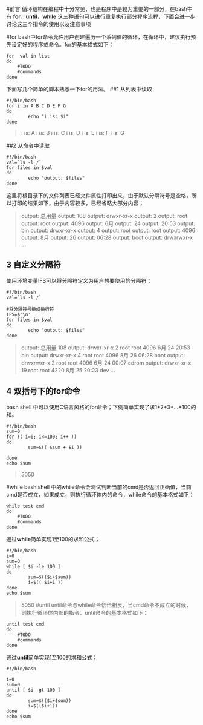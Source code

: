 ﻿---
layout: post
tags: [shell]
comments: true
---

#前言
循环结构在编程中十分常见，也是程序中是较为重要的一部分，在bash中有 **for**，**until**，**while** 这三种语句可以进行重复执行部分程序流程，下面会进一步讨论这三个指令的使用以及注意事项

#for
bash中for命令允许用户创建遍历一个系列值的循环，在循环中，建议执行预先设定好的程序或命令。for的基本格式如下：
```shell
for  val in list
do
	#TODO 
	#commands
done
```
下面写几个简单的脚本熟悉一下for的用法。
##1 从列表中读取
```
#!/bin/bash
for i in A B C D E F G
do
        echo "i is: $i"
done
```
>i is: A
i is: B
i is: C
i is: D
i is: E
i is: F
i is: G

##2 从命令中读取
```
#!/bin/bash
val=`ls -l /`
for files in $val
do
        echo "output: $files"
done
```
这里将根目录下的文件列表已经文件属性打印出来，由于默认分隔符号是空格，所以打印的结果如下，由于内容较多，已经省略大部分内容；

>output: 总用量
output: 108
output: drwxr-xr-x
output: 2
output: root
output: root
output: 4096
output: 6月
output: 24
output: 20:53
output: bin
output: drwxr-xr-x
output: 4
output: root
output: root
output: 4096
output: 8月
output: 26
output: 06:28
output: boot
output: drwxrwxr-x
...  


## 3 自定义分隔符
使用环境变量IFS可以将分隔符定义为用户想要使用的分隔符；
```
#!/bin/bash
val=`ls -l /`

#将分隔符号换成换行符
IFS=$'\n'
for files in $val
do
        echo "output: $files"
done
```
>output: 总用量 108
output: drwxr-xr-x   2 root root  4096 6月  24 20:53 bin
output: drwxr-xr-x   4 root root  4096 8月  26 06:28 boot
output: drwxrwxr-x   2 root root  4096 6月  24 00:07 cdrom
output: drwxr-xr-x  19 root root  4220 8月  25 20:23 dev
...
## 4 双括号下的for命令
bash shell 中可以使用C语言风格的for命令；下例简单实现了求1+2+3+...+100的和。
```
#!/bin/bash
sum=0
for (( i=0; i<=100; i++ ))
do
        sum=$(( $sum + $i ))

done
echo $sum
```
>5050

#while
bash shell 中的while命令会测试判断当前的cmd是否返回正确值，当前cmd是否成立，如果成立，则执行循环体内的命令，while命令的基本格式如下：
```
while test cmd
do
	#TODO
	#commands
done
```
通过**while**简单实现1至100的求和公式；
```
#!/bin/bash
i=0
sum=0
while [ $i -le 100 ]
do
        sum=$(($i+$sum))
        i=$(( $i+1 ))
done
echo $sum
```
>5050
#until
until命令与while命令恰恰相反，当cmd命令不成立的时候，则执行循环体内部的指令，until命令的基本格式如下：
```
until test cmd
do
	#TODO
	#commands
done
```

通过**until**简单实现1至100的求和公式；
```
#!/bin/bash

i=0
sum=0
until [ $i -gt 100 ]
do
        sum=$(($i+$sum))
        i=$(($i+1))
done
echo $sum

```
